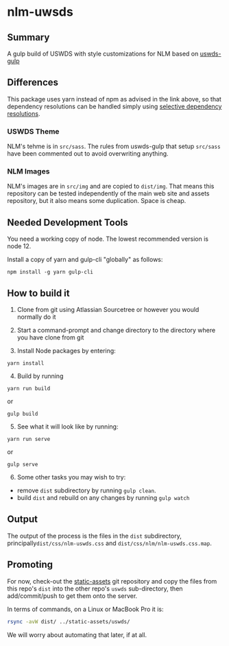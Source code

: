 # nlm-uwsds

## Summary

A gulp build of USWDS with style customizations for NLM based on [uswds-gulp](https://github.com/uswds/uswds-gulp)

## Differences

This package uses yarn instead of npm as advised in the
link above, so that dependency resolutions can be handled 
simply using [selective dependency resolutions](https://classic.yarnpkg.com/en/docs/selective-version-resolutions/).

### USWDS Theme

NLM's tehme is in `src/sass`.  The rules from uswds-gulp that setup `src/sass`
have been commented out to avoid overwriting anything.

### NLM Images

NLM's images are in `src/img` and are copied to `dist/img`. That means this
repository can be tested independently of the main web site and assets repository,
but it also means some duplication. Space is cheap.

## Needed Development Tools

You need a working copy of node.  The lowest recommended version is node 12.

Install a copy of yarn and gulp-cli "globally" as follows:

```
npm install -g yarn gulp-cli
```

## How to build it

1. Clone from git using Atlassian Sourcetree or however you would normally do it

2. Start a command-prompt and change directory to the directory where you have clone from git

3. Install Node packages by entering:

```
yarn install
```

4. Build by running

```
yarn run build
```

or

```
gulp build
```

5. See what it will look like by running:

```
yarn run serve
```

or

```
gulp serve
```

6. Some other tasks you may wish to try:

* remove `dist` subdirectory by running `gulp clean`.
* build `dist` and rebuild on any changes by running `gulp watch`

## Output

The output of the process is the files in the `dist` subdirectory, principally`dist/css/nlm-uswds.css` and `dist/css/nlm/nlm-uswds.css.map`.

## Promoting

For now, check-out the
[static-assets](https://git-scm.nlm.nih.gov/projects/AS/repos/static-assets)
git repository and copy the files from this repo's `dist` into the other
repo's `uswds` sub-directory, then add/commit/push to get them onto the server.

In terms of commands, on a Linux or MacBook Pro it is:

```bash
rsync -avW dist/ ../static-assets/uswds/
```

We will worry about automating that later, if at all.
